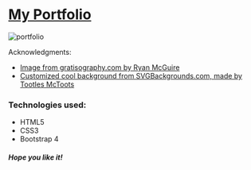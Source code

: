 # [My Portfolio](https://elena-in-code.github.io/Portfolio-ENG/ "live sample of the App")


![portfolio](https://user-images.githubusercontent.com/30567608/36020610-960693d2-0d83-11e8-9af1-1c756c60d9f5.gif "gif of the working app")

Acknowledgments: <br>
+ [Image from gratisography.com by Ryan McGuire](https://gratisography.com/) <br>
+ [Customized cool background from SVGBackgrounds.com, made by Tootles McToots](https://www.svgbackgrounds.com/)
	

### Technologies used: 

+ HTML5
+ CSS3
+ Bootstrap 4

##### Hope you like it!

